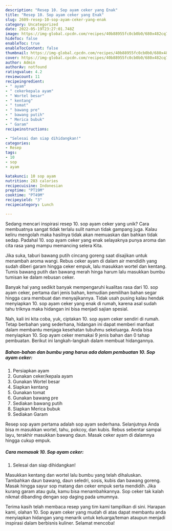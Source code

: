 ```yaml
---
description: "Resep 10. Sop ayam ceker yang Enak"
title: "Resep 10. Sop ayam ceker yang Enak"
slug: 2609-resep-10-sop-ayam-ceker-yang-enak
category: Uncategorized
date: 2022-05-19T23:27:01.748Z
image: https://img-global.cpcdn.com/recipes/40b88955fc0cb0b0/680x482cq70/10-sop-ayam-ceker-foto-resep-utama.jpg
hideToc: false
enableToc: true
enableTocContent: false
thumbnail: https://img-global.cpcdn.com/recipes/40b88955fc0cb0b0/680x482cq70/10-sop-ayam-ceker-foto-resep-utama.jpg
cover: https://img-global.cpcdn.com/recipes/40b88955fc0cb0b0/680x482cq70/10-sop-ayam-ceker-foto-resep-utama.jpg
author: Admin
authorAv: notfound
ratingvalue: 4.2
reviewcount: 11
recipeingredient:
- " ayam"
- " cekerkepala ayam"
- " Wortel besar"
- " kentang"
- " tomat"
- " bawang pre"
- " bawang putih"
- " Merica bubuk"
- " Garam"
recipeinstructions:

- "Selesai dan siap dihidangkan!"
categories:
- Resep
tags:
- 10
- sop
- ayam

katakunci: 10 sop ayam 
nutrition: 283 calories
recipecuisine: Indonesian
preptime: "PT19M"
cooktime: "PT49M"
recipeyield: "3"
recipecategory: Lunch

---
```





Sedang mencari inspirasi resep 10. sop ayam ceker yang unik? Cara membuatnya sangat tidak terlalu sulit namun tidak gampang juga. Kalau keliru mengolah maka hasilnya tidak akan memuaskan dan bahkan tidak sedap. Padahal 10. sop ayam ceker yang enak selayaknya punya aroma dan cita rasa yang mampu memancing selera Kita.





Jika suka, taburi bawang putih cincang goreng saat disajikan untuk menambah aroma wangi. Rebus ceker ayam di dalam air mendidih yang sudah diberi garam hingga ceker empuk, lalu masukkan wortel dan kentang. Tumis bawang putih dan bawang merah hinga harum lalu masukkan bumbu tumisan ke dalam rebusan ceker.

Banyak hal yang sedikit banyak mempengaruhi kualitas rasa dari 10. sop ayam ceker, pertama dari jenis bahan, kemudian pemilihan bahan segar hingga cara membuat dan menyajikannya. Tidak usah pusing kalau hendak menyiapkan 10. sop ayam ceker yang enak di rumah, karena asal sudah tahu triknya maka hidangan ini bisa menjadi sajian spesial.






Nah, kali ini kita coba, yuk, ciptakan 10. sop ayam ceker sendiri di rumah. Tetap berbahan yang sederhana, hidangan ini dapat memberi manfaat dalam membantu menjaga kesehatan tubuhmu sekeluarga. Anda bisa menyiapkan 10. Sop ayam ceker memakai 9 jenis bahan dan 0 tahap pembuatan. Berikut ini langkah-langkah dalam membuat hidangannya.

<!--inarticleads1-->

##### Bahan-bahan dan bumbu yang harus ada dalam pembuatan 10. Sop ayam ceker:

1. Persiapkan  ayam
1. Gunakan  ceker/kepala ayam
1. Gunakan  Wortel besar
1. Siapkan  kentang
1. Gunakan  tomat
1. Gunakan  bawang pre
1. Sediakan  bawang putih
1. Siapkan  Merica bubuk
1. Sediakan  Garam


Resep sop ayam pertama adalah sop ayam sederhana. Selanjutnya Anda bisa m masukkan wortel, tahu, pokcoy, dan kubis. Rebus sebentar sampai layu, terakhir masukkan bawang daun. Masak ceker ayam di dalamnya hingga cukup empuk. 

<!--inarticleads2-->

##### Cara memasak 10. Sop ayam ceker:


1. Selesai dan siap dihidangkan!

Masukkan kentang dan wortel lalu bumbu yang telah dihaluskan. Tambahkan daun bawang, daun seledri, sosis, kubis dan bawang goreng. Masak hingga sayur sop matang dan ceker empuk serta mendidih. Jika kurang garam atau gula, kamu bisa menambahkannya. Sop ceker tak kalah nikmat dibanding dengan sop daging pada umumnya. 

Terima kasih telah membaca resep yang tim kami tampilkan di sini. Harapan kami, olahan 10. Sop ayam ceker yang mudah di atas dapat membantu anda menyiapkan hidangan yang menarik untuk keluarga/teman ataupun menjadi inspirasi dalam berbisnis kuliner. Selamat mencoba!
